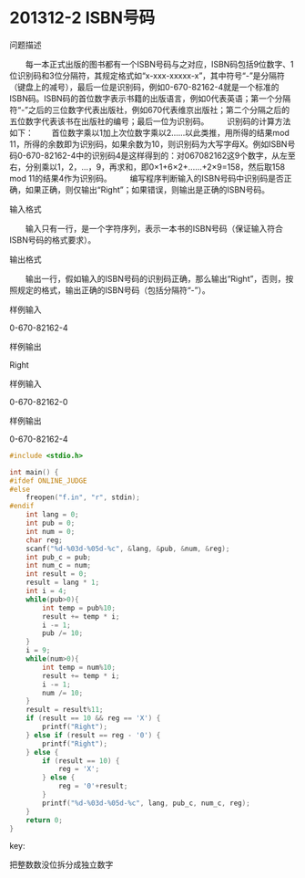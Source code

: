# 201312-2 ISBN号码

问题描述

　　每一本正式出版的图书都有一个ISBN号码与之对应，ISBN码包括9位数字、1位识别码和3位分隔符，其规定格式如“x-xxx-xxxxx-x”，其中符号“-”是分隔符（键盘上的减号），最后一位是识别码，例如0-670-82162-4就是一个标准的ISBN码。ISBN码的首位数字表示书籍的出版语言，例如0代表英语；第一个分隔符“-”之后的三位数字代表出版社，例如670代表维京出版社；第二个分隔之后的五位数字代表该书在出版社的编号；最后一位为识别码。
　　识别码的计算方法如下：
　　首位数字乘以1加上次位数字乘以2……以此类推，用所得的结果mod 11，所得的余数即为识别码，如果余数为10，则识别码为大写字母X。例如ISBN号码0-670-82162-4中的识别码4是这样得到的：对067082162这9个数字，从左至右，分别乘以1，2，…，9，再求和，即0×1+6×2+……+2×9=158，然后取158 mod 11的结果4作为识别码。
　　编写程序判断输入的ISBN号码中识别码是否正确，如果正确，则仅输出“Right”；如果错误，则输出是正确的ISBN号码。

输入格式

　　输入只有一行，是一个字符序列，表示一本书的ISBN号码（保证输入符合ISBN号码的格式要求）。

输出格式

　　输出一行，假如输入的ISBN号码的识别码正确，那么输出“Right”，否则，按照规定的格式，输出正确的ISBN号码（包括分隔符“-”）。

样例输入

0-670-82162-4

样例输出

Right

样例输入

0-670-82162-0

样例输出

0-670-82162-4



```c
#include <stdio.h>

int main() {
#ifdef ONLINE_JUDGE
#else
    freopen("f.in", "r", stdin);
#endif
    int lang = 0;
    int pub = 0;
    int num = 0;
    char reg;
    scanf("%d-%03d-%05d-%c", &lang, &pub, &num, &reg);
    int pub_c = pub;
    int num_c = num;
    int result = 0;
    result = lang * 1;
    int i = 4;
    while(pub>0){
        int temp = pub%10;
        result += temp * i;
        i -= 1;
        pub /= 10;
    }
    i = 9;
    while(num>0){
        int temp = num%10;
        result += temp * i;
        i -= 1;
        num /= 10;
    }
    result = result%11;
    if (result == 10 && reg == 'X') {
        printf("Right");
    } else if (result == reg - '0') {
        printf("Right");
    } else {
        if (result == 10) {
            reg = 'X';
        } else {
            reg = '0'+result;
        }
        printf("%d-%03d-%05d-%c", lang, pub_c, num_c, reg);
    }
    return 0;
}
```

key:

把整数数没位拆分成独立数字